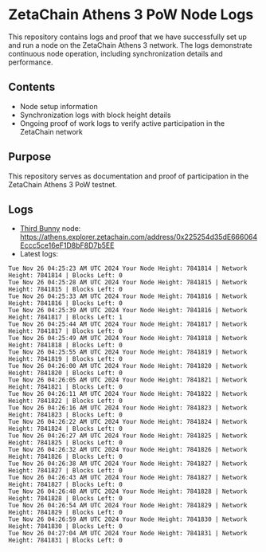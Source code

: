 # ZetaChain Athens 3 PoW Node Logs
This repository contains logs and proof that we have successfully set up and run a node on the ZetaChain Athens 3 network. The logs demonstrate continuous node operation, including synchronization details and performance.

## Contents
- Node setup information
- Synchronization logs with block height details
- Ongoing proof of work logs to verify active participation in the ZetaChain network

## Purpose
This repository serves as documentation and proof of participation in the ZetaChain Athens 3 PoW testnet.

## Logs

- [Third Bunny](https://thirdbunny.xyz/) node: https://athens.explorer.zetachain.com/address/0x225254d35dE666064Eccc5ce16eF1D8bF8D7b5EE
- Latest logs:
```
Tue Nov 26 04:25:23 AM UTC 2024 Your Node Height: 7841814 | Network Height: 7841814 | Blocks Left: 0
Tue Nov 26 04:25:28 AM UTC 2024 Your Node Height: 7841815 | Network Height: 7841815 | Blocks Left: 0
Tue Nov 26 04:25:33 AM UTC 2024 Your Node Height: 7841816 | Network Height: 7841816 | Blocks Left: 0
Tue Nov 26 04:25:39 AM UTC 2024 Your Node Height: 7841816 | Network Height: 7841817 | Blocks Left: 1
Tue Nov 26 04:25:44 AM UTC 2024 Your Node Height: 7841817 | Network Height: 7841817 | Blocks Left: 0
Tue Nov 26 04:25:49 AM UTC 2024 Your Node Height: 7841818 | Network Height: 7841818 | Blocks Left: 0
Tue Nov 26 04:25:55 AM UTC 2024 Your Node Height: 7841819 | Network Height: 7841819 | Blocks Left: 0
Tue Nov 26 04:26:00 AM UTC 2024 Your Node Height: 7841820 | Network Height: 7841820 | Blocks Left: 0
Tue Nov 26 04:26:05 AM UTC 2024 Your Node Height: 7841821 | Network Height: 7841821 | Blocks Left: 0
Tue Nov 26 04:26:11 AM UTC 2024 Your Node Height: 7841822 | Network Height: 7841822 | Blocks Left: 0
Tue Nov 26 04:26:16 AM UTC 2024 Your Node Height: 7841823 | Network Height: 7841823 | Blocks Left: 0
Tue Nov 26 04:26:22 AM UTC 2024 Your Node Height: 7841824 | Network Height: 7841824 | Blocks Left: 0
Tue Nov 26 04:26:27 AM UTC 2024 Your Node Height: 7841825 | Network Height: 7841825 | Blocks Left: 0
Tue Nov 26 04:26:32 AM UTC 2024 Your Node Height: 7841826 | Network Height: 7841826 | Blocks Left: 0
Tue Nov 26 04:26:38 AM UTC 2024 Your Node Height: 7841827 | Network Height: 7841827 | Blocks Left: 0
Tue Nov 26 04:26:43 AM UTC 2024 Your Node Height: 7841827 | Network Height: 7841827 | Blocks Left: 0
Tue Nov 26 04:26:48 AM UTC 2024 Your Node Height: 7841828 | Network Height: 7841828 | Blocks Left: 0
Tue Nov 26 04:26:54 AM UTC 2024 Your Node Height: 7841829 | Network Height: 7841829 | Blocks Left: 0
Tue Nov 26 04:26:59 AM UTC 2024 Your Node Height: 7841830 | Network Height: 7841830 | Blocks Left: 0
Tue Nov 26 04:27:04 AM UTC 2024 Your Node Height: 7841831 | Network Height: 7841831 | Blocks Left: 0
```
